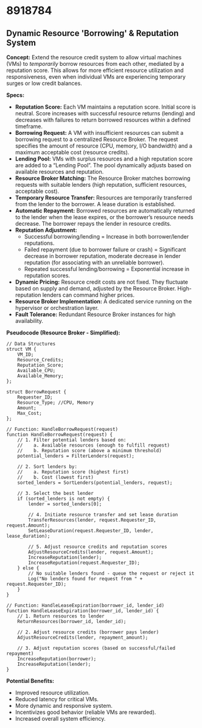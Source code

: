 # 8918784

## Dynamic Resource 'Borrowing' & Reputation System

**Concept:** Extend the resource credit system to allow virtual machines (VMs) to *temporarily* borrow resources from each other, mediated by a reputation score. This allows for more efficient resource utilization and responsiveness, even when individual VMs are experiencing temporary surges or low credit balances.

**Specs:**

*   **Reputation Score:** Each VM maintains a reputation score. Initial score is neutral. Score increases with successful resource returns (lending) and decreases with failures to return borrowed resources within a defined timeframe.
*   **Borrowing Request:** A VM with insufficient resources can submit a borrowing request to a centralized Resource Broker. The request specifies the amount of resource (CPU, memory, I/O bandwidth) and a maximum acceptable cost (resource credits).
*   **Lending Pool:** VMs with surplus resources and a high reputation score are added to a “Lending Pool”.  The pool dynamically adjusts based on available resources and reputation.
*   **Resource Broker Matching:** The Resource Broker matches borrowing requests with suitable lenders (high reputation, sufficient resources, acceptable cost).
*   **Temporary Resource Transfer:** Resources are temporarily transferred from the lender to the borrower. A lease duration is established.
*   **Automatic Repayment:**  Borrowed resources are automatically returned to the lender when the lease expires, or the borrower’s resource needs decrease.  The borrower repays the lender in resource credits.
*   **Reputation Adjustment:**
    *   Successful borrowing/lending = Increase in both borrower/lender reputations.
    *   Failed repayment (due to borrower failure or crash) = Significant decrease in borrower reputation, moderate decrease in lender reputation (for associating with an unreliable borrower).
    *   Repeated successful lending/borrowing = Exponential increase in reputation scores.
*   **Dynamic Pricing:** Resource credit costs are not fixed. They fluctuate based on supply and demand, adjusted by the Resource Broker. High-reputation lenders can command higher prices.
*   **Resource Broker Implementation:** A dedicated service running on the hypervisor or orchestration layer. 
*   **Fault Tolerance:** Redundant Resource Broker instances for high availability.

**Pseudocode (Resource Broker - Simplified):**

```
// Data Structures
struct VM {
    VM_ID;
    Resource_Credits;
    Reputation_Score;
    Available_CPU;
    Available_Memory;
};

struct BorrowRequest {
    Requester_ID;
    Resource_Type; //CPU, Memory
    Amount;
    Max_Cost;
};

// Function: HandleBorrowRequest(request)
function HandleBorrowRequest(request) {
    // 1. Filter potential lenders based on:
    //    a. Available resources (enough to fulfill request)
    //    b. Reputation score (above a minimum threshold)
    potential_lenders = FilterLenders(request);

    // 2. Sort lenders by:
    //    a. Reputation score (highest first)
    //    b. Cost (lowest first)
    sorted_lenders = SortLenders(potential_lenders, request);

    // 3. Select the best lender
    if (sorted_lenders is not empty) {
        lender = sorted_lenders[0];

        // 4. Initiate resource transfer and set lease duration
        TransferResources(lender, request.Requester_ID, request.Amount);
        SetLeaseDuration(request.Requester_ID, lender, lease_duration);

        // 5. Adjust resource credits and reputation scores
        AdjustResourceCredits(lender, request.Amount);
        IncreaseReputation(lender);
        IncreaseReputation(request.Requester_ID);
    } else {
        // No suitable lenders found - queue the request or reject it
        Log("No lenders found for request from " + request.Requester_ID);
    }
}

// Function: HandleLeaseExpiration(borrower_id, lender_id)
function HandleLeaseExpiration(borrower_id, lender_id) {
    // 1. Return resources to lender
    ReturnResources(borrower_id, lender_id);

    // 2. Adjust resource credits (borrower pays lender)
    AdjustResourceCredits(lender, repayment_amount);

    // 3. Adjust reputation scores (based on successful/failed repayment)
    IncreaseReputation(borrower);
    IncreaseReputation(lender);
}
```

**Potential Benefits:**

*   Improved resource utilization.
*   Reduced latency for critical VMs.
*   More dynamic and responsive system.
*   Incentivizes good behavior (reliable VMs are rewarded).
*   Increased overall system efficiency.